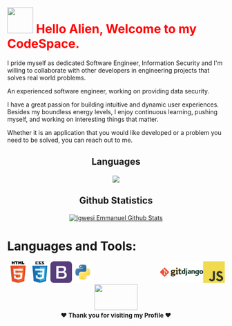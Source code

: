 <div align="left">
  <h1 style="color:red">
    <img height="60" width="60" src="https://c.tenor.com/I5iY9Hj8YGQAAAAi/kroppa-digital.gif" />
    Hello Alien,
    Welcome to my CodeSpace.
  </h1>
<div>
 
<div align="left">
  <p>
   I pride myself as dedicated Software Engineer, Information Security and I'm willing to collaborate with other developers in engineering projects that solves real world problems.
  </p>
  <p>
   An experienced software engineer, working on providing data security.
  </p>
  <p>
   I have a great passion for building intuitive and dynamic user experiences.
   Besides my boundless energy levels, I enjoy continuous learning, pushing myself, and working on interesting things that matter.
  </p>
  <p>
   Whether it is an application that you would like developed or a problem you need to be solved, you can reach out to me.
  </p>
</div>
  
<div align="center">
 <h2>Languages</h2>
 <a href="https://github.com/igwe9">
  <img align="center" src="https://github-readme-stats.vercel.app/api/top-langs/?username=igwe9&theme=tokyonight&layout=compact">
 </a>
</div>

<div align="center">
 <h2>Github Statistics</h2>
 <a href="https://github.com/igwe9">
 <img align="center" alt="Igwesi Emmanuel Github Stats" src="https://github-readme-stats.vercel.app/api?username=igwe9&show_icons=true&theme=tokyonight">
 </a>
</div>

<div>
  <h1>Languages and Tools: </h1>
  
   <img align="left" alt="HTML" width="50px" src="https://raw.githubusercontent.com/github/explore/80688e429a7d4ef2fca1e82350fe8e3517d3494d/topics/html/html.png"/>

   <img  align="left" alt="CSS" width="50px" src="https://raw.githubusercontent.com/github/explore/80688e429a7d4ef2fca1e82350fe8e3517d3494d/topics/css/css.png"/>

  <img  align="left" alt="Bootstrap" width="50px" src="https://raw.githubusercontent.com/github/explore/80688e429a7d4ef2fca1e82350fe8e3517d3494d/topics/bootstrap/bootstrap.png"/>
 
   <img align="right" alt="Javascript" width="50px" src="https://raw.githubusercontent.com/github/explore/80688e429a7d4ef2fca1e82350fe8e3517d3494d/topics/javascript/javascript.png"/>

  <img align="right" alt="Django" width="50px" src="https://raw.githubusercontent.com/github/explore/80688e429a7d4ef2fca1e82350fe8e3517d3494d/topics/django/django.png"/>

  <img align="right" alt="Django" width="50px" src="https://raw.githubusercontent.com/github/explore/80688e429a7d4ef2fca1e82350fe8e3517d3494d/topics/git/git.png"/>  
  
   <img lign="right" alt="Python" width="50px" src="https://raw.githubusercontent.com/github/explore/80688e429a7d4ef2fca1e82350fe8e3517d3494d/topics/python/python.png"/>

</div>

<div align="center">
  <img height="60" width="100px" src="https://c.tenor.com/kyeNs4DnuW0AAAAC/dev_animado.gif" /><br>
  <b>❤️ Thank you for visiting my Profile ❤️</b>
</div>
